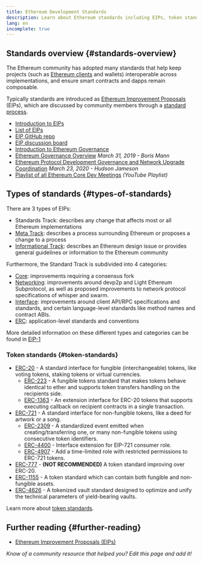 ```yaml
---
title: Ethereum Development Standards
description: Learn about Ethereum standards including EIPs, token standards like ERC-20 and ERC-721, and development conventions.
lang: en
incomplete: true
---
```


## Standards overview {#standards-overview}

The Ethereum community has adopted many standards that help keep projects (such as [Ethereum clients](/developers/docs/nodes-and-clients/) and wallets) interoperable across implementations, and ensure smart contracts and dapps remain composable.

Typically standards are introduced as [Ethereum Improvement Proposals](/eips/) (EIPs), which are discussed by community members through a [standard process](https://eips.ethereum.org/EIPS/eip-1).

- [Introduction to EIPs](/eips/)
- [List of EIPs](https://eips.ethereum.org/)
- [EIP GitHub repo](https://github.com/ethereum/EIPs)
- [EIP discussion board](https://ethereum-magicians.org/c/eips)
- [Introduction to Ethereum Governance](/governance/)
- [Ethereum Governance Overview](https://web.archive.org/web/20201107234050/https://blog.bmannconsulting.com/ethereum-governance/) _March 31, 2019 - Boris Mann_
- [Ethereum Protocol Development Governance and Network Upgrade Coordination](https://hudsonjameson.com/posts/2020-03-23-ethereum-protocol-development-governance-and-network-upgrade-coordination/) _March 23, 2020 - Hudson Jameson_
- [Playlist of all Ethereum Core Dev Meetings](https://www.youtube.com/@EthereumProtocol) _(YouTube Playlist)_

## Types of standards {#types-of-standards}

There are 3 types of EIPs:

- Standards Track: describes any change that affects most or all Ethereum implementations
- [Meta Track](https://eips.ethereum.org/meta): describes a process surrounding Ethereum or proposes a change to a process
- [Informational Track](https://eips.ethereum.org/informational): describes an Ethereum design issue or provides general guidelines or information to the Ethereum community

Furthermore, the Standard Track is subdivided into 4 categories:

- [Core](https://eips.ethereum.org/core): improvements requiring a consensus fork
- [Networking](https://eips.ethereum.org/networking): improvements around devp2p and Light Ethereum Subprotocol, as well as proposed improvements to network protocol specifications of whisper and swarm.
- [Interface](https://eips.ethereum.org/interface): improvements around client API/RPC specifications and standards, and certain language-level standards like method names and contract ABIs.
- [ERC](https://eips.ethereum.org/erc): application-level standards and conventions

More detailed information on these different types and categories can be found in [EIP-1](https://eips.ethereum.org/EIPS/eip-1#eip-types)

### Token standards {#token-standards}

- [ERC-20](/developers/docs/standards/tokens/erc-20/) - A standard interface for fungible (interchangeable) tokens, like voting tokens, staking tokens or virtual currencies.
  - [ERC-223](/developers/docs/standards/tokens/erc-223/) - A fungible tokens standard that makes tokens behave identical to ether and supports token transfers handling on the recipients side.
  - [ERC-1363](/developers/docs/standards/tokens/erc-1363/) - An extension interface for ERC-20 tokens that supports executing callback on recipient contracts in a single transaction.
- [ERC-721](/developers/docs/standards/tokens/erc-721/) - A standard interface for non-fungible tokens, like a deed for artwork or a song.
  - [ERC-2309](https://eips.ethereum.org/EIPS/eip-2309) - A standardized event emitted when creating/transferring one, or many non-fungible tokens using consecutive token identifiers.
  - [ERC-4400](https://eips.ethereum.org/EIPS/eip-4400) - Interface extension for EIP-721 consumer role.
  - [ERC-4907](https://eips.ethereum.org/EIPS/eip-4907) - Add a time-limited role with restricted permissions to ERC-721 tokens.
- [ERC-777](/developers/docs/standards/tokens/erc-777/) - **(NOT RECOMMENDED)** A token standard improving over ERC-20.
- [ERC-1155](/developers/docs/standards/tokens/erc-1155/) - A token standard which can contain both fungible and non-fungible assets.
- [ERC-4626](/developers/docs/standards/tokens/erc-4626/) - A tokenized vault standard designed to optimize and unify the technical parameters of yield-bearing vaults.

Learn more about [token standards](/developers/docs/standards/tokens/).

## Further reading {#further-reading}

- [Ethereum Improvement Proposals (EIPs)](/eips/)

_Know of a community resource that helped you? Edit this page and add it!_
